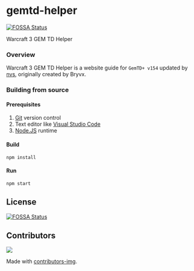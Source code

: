 # gemtd-helper
[![FOSSA Status](https://app.fossa.com/api/projects/git%2Bgithub.com%2Fpetarpetrovt%2Fgemtd-helper.svg?type=shield)](https://app.fossa.com/projects/git%2Bgithub.com%2Fpetarpetrovt%2Fgemtd-helper?ref=badge_shield)


Warcraft 3 GEM TD Helper

### Overview

Warcraft 3 GEM TD Helper is a website guide for `GemTD+ v154` updated by [nvs](https://github.com/nvs/gem), originally created by Bryvx.

### Building from source

#### Prerequisites

1. [Git](https://git-scm.com/downloads) version control
2. Text editor like [Visual Studio Code](https://code.visualstudio.com/)
3. [Node.JS](https://nodejs.org/en/) runtime

#### Build

```
npm install
```

#### Run

```
npm start
```


## License
[![FOSSA Status](https://app.fossa.com/api/projects/git%2Bgithub.com%2Fpetarpetrovt%2Fgemtd-helper.svg?type=large)](https://app.fossa.com/projects/git%2Bgithub.com%2Fpetarpetrovt%2Fgemtd-helper?ref=badge_large)

## Contributors
<a href="https://github.com/petarpetrovt/gemtd-helper/graphs/contributors">
  <img src="https://contributors-img.web.app/image?repo=petarpetrovt/gemtd-helper" />
</a>

Made with [contributors-img](https://contributors-img.web.app).

